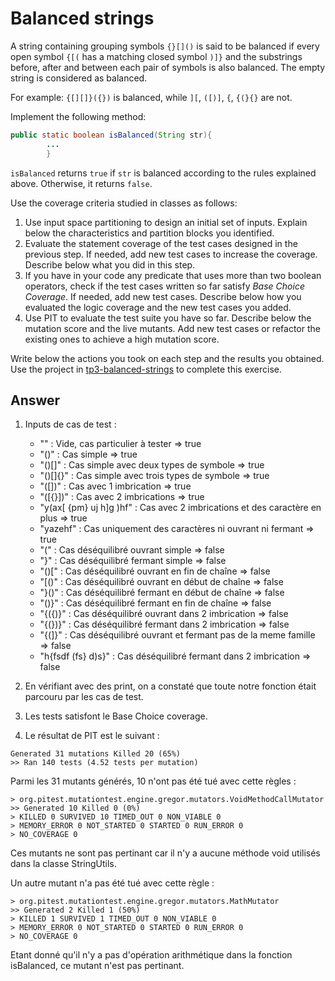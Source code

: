 # Balanced strings

A string containing grouping symbols `{}[]()` is said to be balanced if every open symbol `{[(` has a matching closed
symbol `)]}` and the substrings before, after and between each pair of symbols is also balanced. The empty string is
considered as balanced.

For example: `{[][]}({})` is balanced, while `][`, `([)]`, `{`, `{(}{}` are not.

Implement the following method:

```java
public static boolean isBalanced(String str){
        ...
        }
```

`isBalanced` returns `true` if `str` is balanced according to the rules explained above. Otherwise, it returns `false`.

Use the coverage criteria studied in classes as follows:

1. Use input space partitioning to design an initial set of inputs. Explain below the characteristics and partition
   blocks you identified.
2. Evaluate the statement coverage of the test cases designed in the previous step. If needed, add new test cases to
   increase the coverage. Describe below what you did in this step.
3. If you have in your code any predicate that uses more than two boolean operators, check if the test cases written so
   far satisfy *Base Choice Coverage*. If needed, add new test cases. Describe below how you evaluated the logic
   coverage and the new test cases you added.
4. Use PIT to evaluate the test suite you have so far. Describe below the mutation score and the live mutants. Add new
   test cases or refactor the existing ones to achieve a high mutation score.

Write below the actions you took on each step and the results you obtained.
Use the project in [tp3-balanced-strings](../code/tp3-balanced-strings) to complete this exercise.

## Answer

1. Inputs de cas de test :
   - "" : Vide, cas particulier à tester => true
   - "()" : Cas simple => true
   - "()[]" : Cas simple avec deux types de symbole => true
   - "()[]{}" : Cas simple avec trois types de symbole => true
   - "([])" : Cas avec 1 imbrication => true
   - "([{}])" : Cas avec 2 imbrications => true
   - "y(ax[ {pm} uj h]g )hf" : Cas avec 2 imbrications et des caractère en plus => true
   - "yazehf" : Cas uniquement des caractères ni ouvrant ni fermant => true
   - "(" : Cas déséquilibré ouvrant simple => false
   - "}" : Cas déséquilibré fermant simple => false
   - "()[" : Cas déséquilibré ouvrant en fin de chaîne => false
   - "[()" : Cas déséquilibré ouvrant en début de chaîne => false
   - "}()" : Cas déséquilibré fermant en début de chaîne => false
   - "()}" : Cas déséquilibré fermant en fin de chaîne => false
   - "{({)}" : Cas déséquilibré ouvrant dans 2 imbrication => false
   - "{(})}" : Cas déséquilibré fermant dans 2 imbrication => false
   - "{(]}" : Cas déséquilibré ouvrant et fermant pas de la meme famille => false
   - "h{fsdf (fs}  d)s}" : Cas déséquilibré fermant dans 2 imbrication => false

2. En vérifiant avec des print, on a constaté que toute notre fonction était parcouru par les cas de test.
3. Les tests satisfont le Base Choice coverage.
4. Le résultat de PIT est le suivant :
``` 
Generated 31 mutations Killed 20 (65%)
>> Ran 140 tests (4.52 tests per mutation)
```

Parmi les 31 mutants générés, 10 n'ont pas été tué avec cette règles : 

```
> org.pitest.mutationtest.engine.gregor.mutators.VoidMethodCallMutator
>> Generated 10 Killed 0 (0%)
> KILLED 0 SURVIVED 10 TIMED_OUT 0 NON_VIABLE 0
> MEMORY_ERROR 0 NOT_STARTED 0 STARTED 0 RUN_ERROR 0
> NO_COVERAGE 0
```

Ces mutants ne sont pas pertinant car il n'y a aucune méthode void utilisés dans la classe StringUtils.

Un autre mutant n'a pas été tué avec cette règle : 

```
> org.pitest.mutationtest.engine.gregor.mutators.MathMutator
>> Generated 2 Killed 1 (50%)
> KILLED 1 SURVIVED 1 TIMED_OUT 0 NON_VIABLE 0
> MEMORY_ERROR 0 NOT_STARTED 0 STARTED 0 RUN_ERROR 0
> NO_COVERAGE 0
```

Etant donné qu'il n'y a pas d'opération arithmétique dans la fonction isBalanced, ce mutant n'est pas pertinant.


